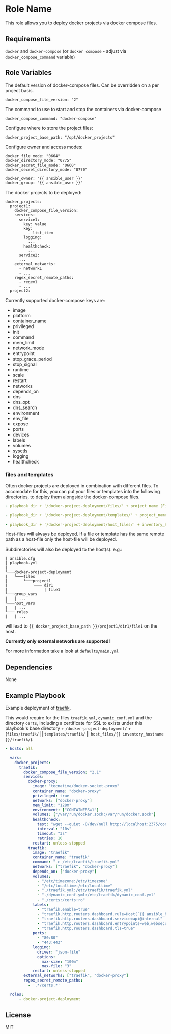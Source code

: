 Role Name
=========

This role allows you to deploy docker projects via docker compose files.

Requirements
------------

`docker` and `docker-compose` (or `docker compose` - adjust via `docker_compose_command` variable)

Role Variables
--------------

The default version of docker-compose files. Can be overridden on a per project basis.

    docker_compose_file_version: "2"

The command to use to start and stop the containers via docker-compose

    docker_compose_command: "docker-compose"

Configure where to store the project files:

    docker_project_base_path: "/opt/docker_projects"

Configure owner and access modes:

    docker_file_mode: "0664"
    docker_directory_mode: "0775"
    docker_secret_file_mode: "0660"
    docker_secret_directory_mode: "0770"

    docker_owner: "{{ ansible_user }}"
    docker_group: "{{ ansible_user }}"

The docker projects to be deployed:

    docker_projects:
      project1:
        docker_compose_file_version: 
        services:
          service1:
            key: value
            key:
              - list_item
            logging:
              ...
            healthcheck:
              ...
          service2:
          ...
        external_networks:
          - network1
          - ...
        regex_secret_remote_paths:
          - regex1
          - ...
      project2:

Currently supported docker-compose keys are:
- image
- platform
- container_name
- privileged
- init
- command
- mem_limit
- network_mode
- entrypoint
- stop_grace_period
- stop_signal
- runtime
- scale
- restart
- networks
- depends_on
- dns
- dns_opt
- dns_search
- environment
- env_file
- expose
- ports
- devices
- labels
- volumes
- sysctls
- logging
- healthcheck

### files and templates

Often docker projects are deployed in combination with different files. To accomodate for this, you can put your files or templates into the following directories, to deploy them alongside the docker-compose files.

```yaml
- playbook_dir + '/docker-project-deployment/files/' + project_name (Files will be deployed for every project with matching project_name.)

- playbook_dir + '/docker-project-deployment/templates/' + project_name (Templates will be deployed for every project with matching project_name. Templates can have the .j2 file extension, which will be stripped on deployment, but it isn't required.)

- playbook_dir + '/docker-project-deployment/host_files/' + inventory_hostname + '/' + project_name (files will be deployed for a the host `inventory_hostname` and for the project `project_name` only.)
```

Host-files will always be deployed. If a file or template has the same remote path as a host-file only the host-file will be deployed.

Subdirectories will also be deployed to the host(s). e.g.:

```
| ansible.cfg
| playbook.yml
|
└───docker-project-deployment
|   └───files
|       └───project1
|           └─── dir1
|                | file1
└───group_vars
|   | ...
└───host_vars
|   | ...
└─── roles
|   | ...
```
will lead to `{{ docker_project_base_path }}/project1/dir1/file1` on the host.

**Currently only external networks are supported!**

For more information take a look at `defaults/main.yml`

Dependencies
------------

None

Example Playbook
----------------
Example deployment of [traefik](https://github.com/traefik/traefik-library-image).

This would require for the files `traefik.yml`, `dynamic_conf.yml` and the directory `certs`, including a certificate for SSL to exists under this playbook's base directory + `/docker-project-deployment/` + (`files/traefik/` || `templates/traefik/` || `host_files/{{ inventory_hostname }}/traefik/`).

```yaml
- hosts: all

  vars:
    docker_projects:
      traefik:
        docker_compose_file_version: "2.1"
        services:
          docker-proxy:
            image: "tecnativa/docker-socket-proxy"
            container_name: "docker-proxy"
            privileged: true
            networks: ["docker-proxy"]
            mem_limit: "128m"
            environment: ["CONTAINERS=1"]
            volumes: ["/var/run/docker.sock:/var/run/docker.sock"]
            healthcheck:
              test: "wget --quiet -O/dev/null http://localhost:2375/containers/json?limit=1"
              interval: "10s"
              timeout: "3s"
              retries: 10
            restart: unless-stopped
          traefik:
            image: "traefik"
            container_name: "traefik"
            command: "-c /etc/traefik/traefik.yml"
            networks: ["traefik", "docker-proxy"]
            depends_on: ["docker-proxy"]
            volumes:
              - "/etc/timezone:/etc/timezone"
              - "/etc/localtime:/etc/localtime"
              - "./traefik.yml:/etc/traefik/traefik.yml"
              - "./dynamic_conf.yml:/etc/traefik/dynamic_conf.yml"
              - "./certs:/certs:ro"
            labels:
              - "traefik.enable=true"
              - "traefik.http.routers.dashboard.rule=Host(`{{ ansible_host) }}`) && (PathPrefix(`/api`) || PathPrefix(`/dashboard`))"
              - "traefik.http.routers.dashboard.service=api@internal"
              - "traefik.http.routers.dashboard.entrypoints=web,websecure"
              - "traefik.http.routers.dashboard.tls=true"
            ports:
              - "80:80"
              - "443:443"
            logging:
              driver: "json-file"
              options:
                max-size: "100m"
                max-file: "3"
            restart: unless-stopped
        external_networks: ["traefik", "docker-proxy"]
        regex_secret_remote_paths:
          - '.*/certs.*'

  roles:
      - docker-project-deployment
```

License
-------

MIT


